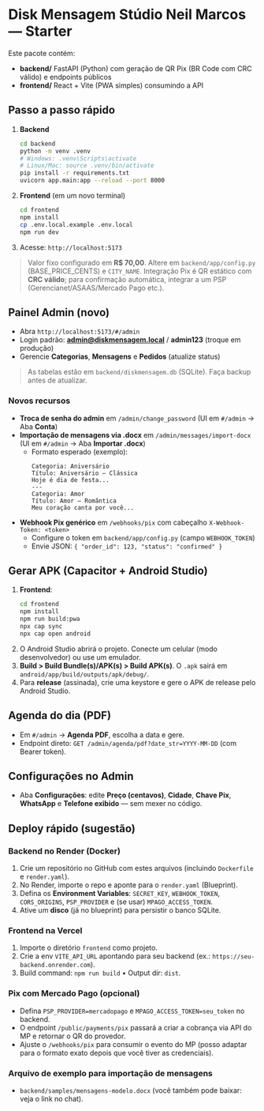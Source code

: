 # Disk Mensagem Stúdio Neil Marcos — Starter

Este pacote contém:
- **backend/** FastAPI (Python) com geração de QR Pix (BR Code com CRC válido) e endpoints públicos
- **frontend/** React + Vite (PWA simples) consumindo a API

## Passo a passo rápido
1. **Backend**
   ```bash
   cd backend
   python -m venv .venv
   # Windows: .venv\Scripts\activate
   # Linux/Mac: source .venv/bin/activate
   pip install -r requirements.txt
   uvicorn app.main:app --reload --port 8000
   ```
2. **Frontend** (em um novo terminal)
   ```bash
   cd frontend
   npm install
   cp .env.local.example .env.local
   npm run dev
   ```
3. Acesse: `http://localhost:5173`

> Valor fixo configurado em **R$ 70,00**. Altere em `backend/app/config.py` (BASE_PRICE_CENTS) e `CITY_NAME`.
> Integração Pix é QR estático com **CRC válido**; para confirmação automática, integrar a um PSP (Gerencianet/ASAAS/Mercado Pago etc.).


## Painel Admin (novo)
- Abra `http://localhost:5173/#/admin`
- Login padrão: **admin@diskmensagem.local** / **admin123** (troque em produção)
- Gerencie **Categorias**, **Mensagens** e **Pedidos** (atualize status)

> As tabelas estão em `backend/diskmensagem.db` (SQLite). Faça backup antes de atualizar.


### Novos recursos
- **Troca de senha do admin** em `/admin/change_password` (UI em `#/admin` → Aba **Conta**)
- **Importação de mensagens via .docx** em `/admin/messages/import-docx` (UI em `#/admin` → Aba **Importar .docx**)
  - Formato esperado (exemplo):
    ```
    Categoria: Aniversário
    Título: Aniversário – Clássica
    Hoje é dia de festa...
    ---
    Categoria: Amor
    Título: Amor – Romântica
    Meu coração canta por você...
    ```
- **Webhook Pix genérico** em `/webhooks/pix` com cabeçalho `X-Webhook-Token: <token>`
  - Configure o token em `backend/app/config.py` (campo `WEBHOOK_TOKEN`)
  - Envie JSON: `{ "order_id": 123, "status": "confirmed" }`


## Gerar APK (Capacitor + Android Studio)
1. **Frontend**: 
   ```bash
   cd frontend
   npm install
   npm run build:pwa
   npx cap sync
   npx cap open android
   ```
2. O Android Studio abrirá o projeto. Conecte um celular (modo desenvolvedor) ou use um emulador.
3. **Build > Build Bundle(s)/APK(s) > Build APK(s)**. O `.apk` sairá em `android/app/build/outputs/apk/debug/`.
4. Para **release** (assinada), crie uma keystore e gere o APK de release pelo Android Studio.

## Agenda do dia (PDF)
- Em `#/admin` → **Agenda PDF**, escolha a data e gere.
- Endpoint direto: `GET /admin/agenda/pdf?date_str=YYYY-MM-DD` (com Bearer token).

## Configurações no Admin
- Aba **Configurações**: edite **Preço (centavos)**, **Cidade**, **Chave Pix**, **WhatsApp** e **Telefone exibido** — sem mexer no código.


## Deploy rápido (sugestão)
### Backend no Render (Docker)
1. Crie um repositório no GitHub com estes arquivos (incluindo `Dockerfile` e `render.yaml`).
2. No Render, importe o repo e aponte para o `render.yaml` (Blueprint).
3. Defina os **Environment Variables**: `SECRET_KEY`, `WEBHOOK_TOKEN`, `CORS_ORIGINS`, `PSP_PROVIDER` e (se usar) `MPAGO_ACCESS_TOKEN`.
4. Ative um **disco** (já no blueprint) para persistir o banco SQLite.

### Frontend na Vercel
1. Importe o diretório `frontend` como projeto.
2. Crie a env `VITE_API_URL` apontando para seu backend (ex.: `https://seu-backend.onrender.com`).
3. Build command: `npm run build` • Output dir: `dist`.

### Pix com Mercado Pago (opcional)
- Defina `PSP_PROVIDER=mercadopago` e `MPAGO_ACCESS_TOKEN=seu_token` no backend.
- O endpoint `/public/payments/pix` passará a criar a cobrança via API do MP e retornar o QR do provedor.
- Ajuste o `/webhooks/pix` para consumir o evento do MP (posso adaptar para o formato exato depois que você tiver as credenciais).

### Arquivo de exemplo para importação de mensagens
- `backend/samples/mensagens-modelo.docx` (você também pode baixar: veja o link no chat).
